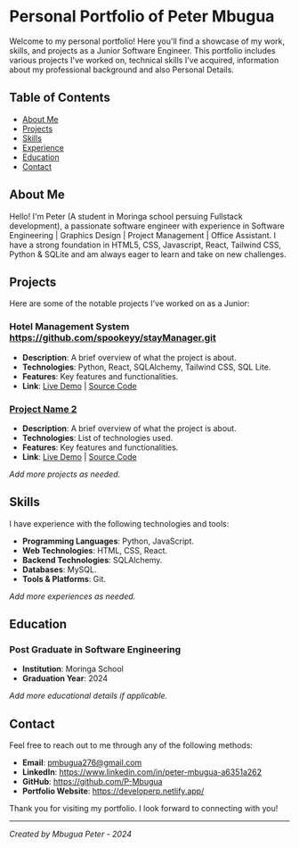 # Personal Portfolio of Peter Mbugua

Welcome to my personal portfolio! Here you'll find a showcase of my work, skills, and projects as a Junior Software Engineer. This portfolio includes various projects I've worked on, technical skills I've acquired, information about my professional background and also Personal Details.

## Table of Contents

- [About Me](#about-me)
- [Projects](#projects)
- [Skills](#skills)
- [Experience](#experience)
- [Education](#education)
- [Contact](#contact)

## About Me

Hello! I'm Peter (A student in Moringa school persuing Fullstack development), a passionate software engineer with experience in Software Engineering | Graphics Design | Project Management | Office Assistant. I have a strong foundation in HTML5, CSS, Javascript, React, Tailwind CSS, Python & SQLite and am always eager to learn and take on new challenges.

## Projects

Here are some of the notable projects I've worked on as a Junior:

### Hotel Management System https://github.com/spookeyy/stayManager.git
* **Description**: A brief overview of what the project is about.
* **Technologies**: Python, React, SQLAlchemy, Tailwind CSS, SQL Lite.
* **Features**: Key features and functionalities.
* **Link**: [Live Demo](link-to-demo) | [Source Code](link-to-source-code)

### [Project Name 2](link-to-project)
* **Description**: A brief overview of what the project is about.
* **Technologies**: List of technologies used.
* **Features**: Key features and functionalities.
* **Link**: [Live Demo](link-to-demo) | [Source Code](link-to-source-code)

*Add more projects as needed.*

## Skills

I have experience with the following technologies and tools:

- **Programming Languages**: Python, JavaScript.
- **Web Technologies**:  HTML, CSS, React.
- **Backend Technologies**: SQLAlchemy.
- **Databases**: MySQL.
- **Tools & Platforms**:  Git.



*Add more experiences as needed.*

## Education

### Post Graduate in Software Engineering
* **Institution**: Moringa School
* **Graduation Year**: 2024

*Add more educational details if applicable.*

## Contact

Feel free to reach out to me through any of the following methods:

- **Email**: pmbugua276@gmail.com
- **LinkedIn**: https://www.linkedin.com/in/peter-mbugua-a6351a262
- **GitHub**: https://github.com/P-Mbugua
- **Portfolio Website**: https://developerp.netlify.app/

Thank you for visiting my portfolio. I look forward to connecting with you!

---

*Created by Mbugua Peter - 2024*

